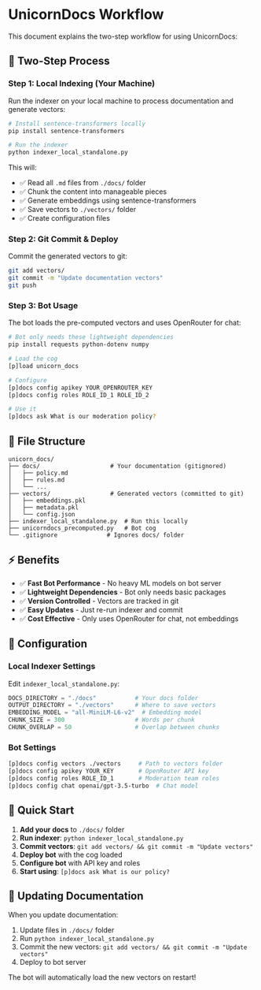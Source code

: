 # UnicornDocs Workflow

This document explains the two-step workflow for using UnicornDocs:

## 🔄 **Two-Step Process**

### **Step 1: Local Indexing (Your Machine)**
Run the indexer on your local machine to process documentation and generate vectors:

```bash
# Install sentence-transformers locally
pip install sentence-transformers

# Run the indexer
python indexer_local_standalone.py
```

This will:
- ✅ Read all `.md` files from `./docs/` folder
- ✅ Chunk the content into manageable pieces
- ✅ Generate embeddings using sentence-transformers
- ✅ Save vectors to `./vectors/` folder
- ✅ Create configuration files

### **Step 2: Git Commit & Deploy**
Commit the generated vectors to git:

```bash
git add vectors/
git commit -m "Update documentation vectors"
git push
```

### **Step 3: Bot Usage**
The bot loads the pre-computed vectors and uses OpenRouter for chat:

```bash
# Bot only needs these lightweight dependencies
pip install requests python-dotenv numpy

# Load the cog
[p]load unicorn_docs

# Configure
[p]docs config apikey YOUR_OPENROUTER_KEY
[p]docs config roles ROLE_ID_1 ROLE_ID_2

# Use it
[p]docs ask What is our moderation policy?
```

## 📁 **File Structure**

```
unicorn_docs/
├── docs/                    # Your documentation (gitignored)
│   ├── policy.md
│   ├── rules.md
│   └── ...
├── vectors/                 # Generated vectors (committed to git)
│   ├── embeddings.pkl
│   ├── metadata.pkl
│   └── config.json
├── indexer_local_standalone.py  # Run this locally
├── unicorndocs_precomputed.py   # Bot cog
└── .gitignore              # Ignores docs/ folder
```

## ⚡ **Benefits**

- ✅ **Fast Bot Performance** - No heavy ML models on bot server
- ✅ **Lightweight Dependencies** - Bot only needs basic packages
- ✅ **Version Controlled** - Vectors are tracked in git
- ✅ **Easy Updates** - Just re-run indexer and commit
- ✅ **Cost Effective** - Only uses OpenRouter for chat, not embeddings

## 🔧 **Configuration**

### **Local Indexer Settings**
Edit `indexer_local_standalone.py`:
```python
DOCS_DIRECTORY = "./docs"           # Your docs folder
OUTPUT_DIRECTORY = "./vectors"      # Where to save vectors
EMBEDDING_MODEL = "all-MiniLM-L6-v2"  # Embedding model
CHUNK_SIZE = 300                    # Words per chunk
CHUNK_OVERLAP = 50                  # Overlap between chunks
```

### **Bot Settings**
```bash
[p]docs config vectors ./vectors     # Path to vectors folder
[p]docs config apikey YOUR_KEY       # OpenRouter API key
[p]docs config roles ROLE_ID_1       # Moderation team roles
[p]docs config chat openai/gpt-3.5-turbo  # Chat model
```

## 🚀 **Quick Start**

1. **Add your docs** to `./docs/` folder
2. **Run indexer**: `python indexer_local_standalone.py`
3. **Commit vectors**: `git add vectors/ && git commit -m "Update vectors"`
4. **Deploy bot** with the cog loaded
5. **Configure bot** with API key and roles
6. **Start using**: `[p]docs ask What is our policy?`

## 🔄 **Updating Documentation**

When you update documentation:
1. Update files in `./docs/` folder
2. Run `python indexer_local_standalone.py`
3. Commit the new vectors: `git add vectors/ && git commit -m "Update vectors"`
4. Deploy to bot server

The bot will automatically load the new vectors on restart!
